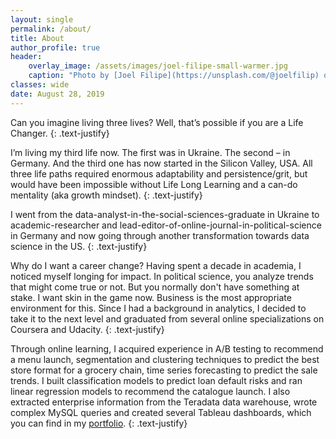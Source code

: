 ```yaml
---
layout: single
permalink: /about/
title: About
author_profile: true
header:
    overlay_image: /assets/images/joel-filipe-small-warmer.jpg
    caption: "Photo by [Joel Filipe](https://unsplash.com/@joelfilip) on [Unsplash](https://unsplash.com)"
classes: wide
date: August 28, 2019
---
```


Can you imagine living three lives? Well, that’s possible if you are a Life Changer.
{: .text-justify}

I’m living my third life now. The first was in Ukraine. The second – in Germany. And the third one has now started in the Silicon Valley, USA. All three life paths required enormous adaptability and persistence/grit, but would have been impossible without Life Long Learning and a can-do mentality (aka growth mindset). 
{: .text-justify}

I went from the data-analyst-in-the-social-sciences-graduate in Ukraine to academic-researcher and lead-editor-of-online-journal-in-political-science in Germany and now going through another transformation towards data science in the US. 
{: .text-justify}

Why do I want a career change? Having spent a decade in academia, I noticed myself longing for impact. In political science, you analyze trends that might come true or not. But you normally don't have something at stake. I want skin in the game now. Business is the most appropriate environment for this. Since I had a background in analytics, I decided to take it to the next level and graduated from several online specializations on Coursera and Udacity. 
{: .text-justify}

Through online learning, I acquired experience in A/B testing to recommend a menu launch, segmentation and clustering techniques to predict the best store format for a grocery chain, time series forecasting to predict the sale trends. I built classification models to predict loan default risks and ran linear regression models to recommend the catalogue launch. I also extracted enterprise information from the Teradata data warehouse, wrote complex MySQL queries and created several Tableau dashboards, which you can find in my [portfolio](/portfolio/).
{: .text-justify}

